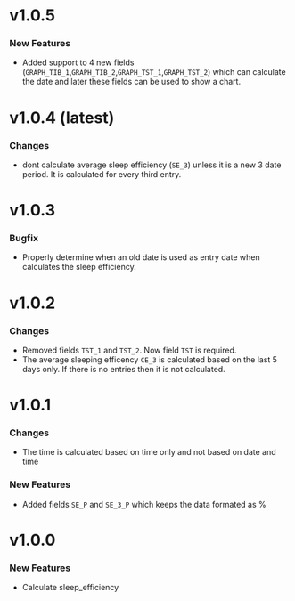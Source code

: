 # v1.0.5
### New Features

 - Added support to 4 new fields (`GRAPH_TIB_1`,`GRAPH_TIB_2`,`GRAPH_TST_1`,`GRAPH_TST_2`) which can calculate the date and later these fields can be used to show a chart.

# v1.0.4 (latest)
### Changes

 - dont calculate average sleep efficiency (`SE_3`) unless it is a new 3 date period. It is calculated for every third entry.

# v1.0.3

### Bugfix

 - Properly determine when an old date is used as entry date when calculates the sleep efficiency.

# v1.0.2

### Changes

 - Removed fields `TST_1` and `TST_2`. Now field `TST` is required.
 - The average sleeping efficency `CE_3` is calculated based on the last 5 days only. If there is no entries then it is not calculated.

# v1.0.1

### Changes

 - The time is calculated based on time only and not based on date and time

### New Features

 - Added fields `SE_P` and `SE_3_P` which keeps the data formated as %

# v1.0.0

### New Features

 - Calculate sleep_efficiency
